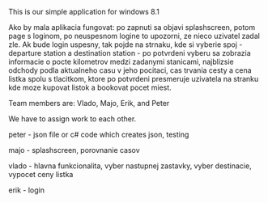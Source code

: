 This is our simple application for windows 8.1 

Ako by mala aplikacia fungovat: po zapnuti sa objavi splashscreen, potom page s loginom, po neuspesnom logine to upozorni, ze nieco uzivatel zadal zle. Ak bude login uspesny, tak pojde na strnaku, kde si vyberie spoj - departure station a destination station - po potvrdeni vyberu sa zobrazia informacie o pocte kilometrov medzi zadanymi stanicami, najblizsie odchody podla aktualneho casu v jeho pocitaci, cas trvania cesty a cena listka spolu s tlacitkom, ktore po potvrdeni presmeruje uzivatela na stranku kde moze kupovat listok a bookovat pocet miest.

Team members are: Vlado, Majo, Erik, and Peter

We have to assign work to each other.

peter - json file or c# code which creates json, testing

majo - splashscreen, porovnanie casov

vlado - hlavna funkcionalita, vyber nastupnej zastavky, vyber destinacie, vypocet ceny listka

erik - login
